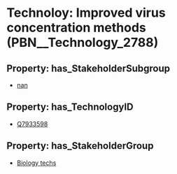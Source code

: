 # Technoloy: __Improved virus concentration methods__ (PBN__Technology_2788)

## Property: has_StakeholderSubgroup

* [nan](PBN__TechSubgroup_7)

## Property: has_TechnologyID

* [Q7933598](Q7933598)

## Property: has_StakeholderGroup

* [Biology techs](PBN__TechGroup_15)

